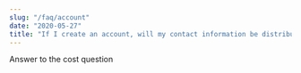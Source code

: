 ```yaml
---
slug: "/faq/account"
date: "2020-05-27"
title: "If I create an account, will my contact information be distributed in any way?"
---
```


Answer to the cost question